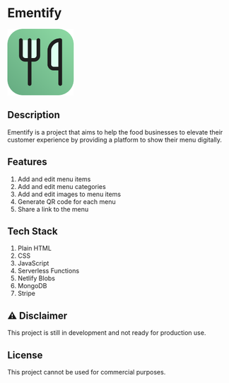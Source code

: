 # Ementify
<img src="/assets/icon.png" alt="Ementify Logo" width="150" height="150">

## Description
Ementify is a project that aims to help the food businesses to elevate their customer experience by providing a platform to show their menu digitally.

## Features
1. Add and edit menu items
2. Add and edit menu categories
3. Add and edit images to menu items
4. Generate QR code for each menu
5. Share a link to the menu

## Tech Stack
1. Plain HTML
2. CSS
3. JavaScript
4. Serverless Functions
5. Netlify Blobs
6. MongoDB
7. Stripe

## ⚠️ Disclaimer
This project is still in development and not ready for production use.

## License
This project cannot be used for commercial purposes.
